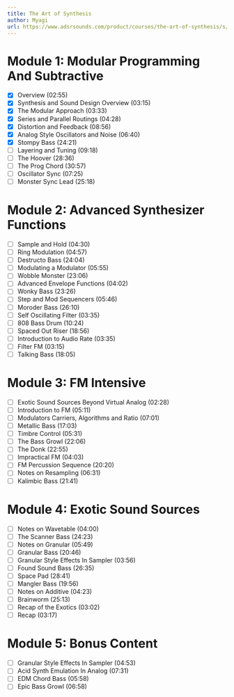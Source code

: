 ```yaml
---
title: The Art of Synthesis
author: Myagi
url: https://www.adsrsounds.com/product/courses/the-art-of-synthesis/s/
---
```


# Module 1: Modular Programming And Subtractive

- [x] Overview (02:55)
- [x] Synthesis and Sound Design Overview (03:15)
- [x] The Modular Approach (03:33)
- [x] Series and Parallel Routings (04:28)
- [x] Distortion and Feedback (08:56)
- [x] Analog Style Oscillators and Noise (06:40)
- [x] Stompy Bass (24:21)
- [ ] Layering and Tuning (09:18)
- [ ] The Hoover (28:36)
- [ ] The Prog Chord (30:57)
- [ ] Oscillator Sync (07:25)
- [ ] Monster Sync Lead (25:18)

# Module 2: Advanced Synthesizer Functions

- [ ] Sample and Hold (04:30)
- [ ] Ring Modulation (04:57)
- [ ] Destructo Bass (24:04)
- [ ] Modulating a Modulator (05:55)
- [ ] Wobble Monster (23:06)
- [ ] Advanced Envelope Functions (04:02)
- [ ] Wonky Bass (23:26)
- [ ] Step and Mod Sequencers (05:46)
- [ ] Moroder Bass (26:10)
- [ ] Self Oscillating Filter (03:35)
- [ ] 808 Bass Drum (10:24)
- [ ] Spaced Out Riser (18:56)
- [ ] Introduction to Audio Rate (03:35)
- [ ] Filter FM (03:15)
- [ ] Talking Bass (18:05)

# Module 3: FM Intensive

- [ ] Exotic Sound Sources Beyond Virtual Analog (02:28)
- [ ] Introduction to FM (05:11)
- [ ] Modulators Carriers, Algorithms and Ratio (07:01)
- [ ] Metallic Bass (17:03)
- [ ] Timbre Control (05:31)
- [ ] The Bass Growl (22:06)
- [ ] The Donk (22:55)
- [ ] Impractical FM (04:03)
- [ ] FM Percussion Sequence (20:20)
- [ ] Notes on Resampling (06:31)
- [ ] Kalimbic Bass (21:41)

# Module 4: Exotic Sound Sources

- [ ] Notes on Wavetable (04:00)
- [ ] The Scanner Bass (24:23)
- [ ] Notes on Granular (05:49)
- [ ] Granular Bass (20:46)
- [ ] Granular Style Effects In Sampler (03:56)
- [ ] Found Sound Bass (26:35)
- [ ] Space Pad (28:41)
- [ ] Mangler Bass (19:56)
- [ ] Notes on Additive (04:23)
- [ ] Brainworm (25:13)
- [ ] Recap of the Exotics (03:02)
- [ ] Recap (03:17)

# Module 5: Bonus Content

- [ ] Granular Style Effects In Sampler (04:53)
- [ ] Acid Synth Emulation In Analog (07:31)
- [ ] EDM Chord Bass (05:58)
- [ ] Epic Bass Growl (06:58)
